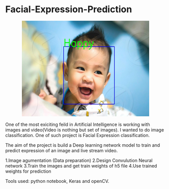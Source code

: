 # Facial-Expression-Prediction
<p align="center">
<img src = "output/image2.jpg" width = 400 height=300>
</p>


      
   
   One of the most exiciting feild in Artificial Intelligence is working with images and video(Video is nothing but set of images). I wanted to do image classification. One of such project is Facial Expression classification.
   
The aim of the project is build a Deep learning network model to train and predict expression of an image and live stream video.
 
1.Image agumentation (Data preparation)                                                                                            2.Design Convulution Neural network
3.Train the images and get train weights of h5 file
4.Use trained weights for prediction

Tools used: 
       python notebook, Keras and openCV.
       
        
       
           

      
